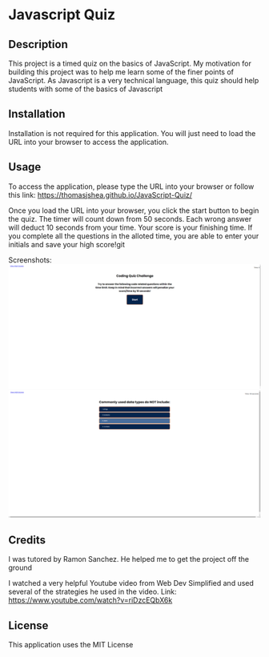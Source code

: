 # Javascript Quiz

## Description

This project is a timed quiz on the basics of JavaScript. My motivation for building this project was to help me learn some of the finer points of JavaScript. As Javascript is a very technical language, this quiz should help students with some of the basics of Javascript

## Installation

Installation is not required for this application. You will just need to load the URL into your browser to access the application. 

## Usage

To access the application, please type the URL into your browser or follow this link: https://thomasjshea.github.io/JavaScript-Quiz/

Once you load the URL into your browser, you click the start button to begin the quiz. The timer will count down from 50 seconds. Each wrong answer will deduct 10 seconds from your time. Your score is your finishing time. If you complete all the questions in the alloted time, you are able to enter your initials and save your high score!git

Screenshots:
![Screenshot 1](./assets/images/Screenshot%201.png)
![Screenshot 2](./assets/images/Screenshot-2.png)

## Credits

I was tutored by Ramon Sanchez. He helped me to get the project off the ground

I watched a very helpful Youtube video from Web Dev Simplified and used several of the strategies he used in the video.
Link: https://www.youtube.com/watch?v=riDzcEQbX6k

## License

This application uses the MIT License
